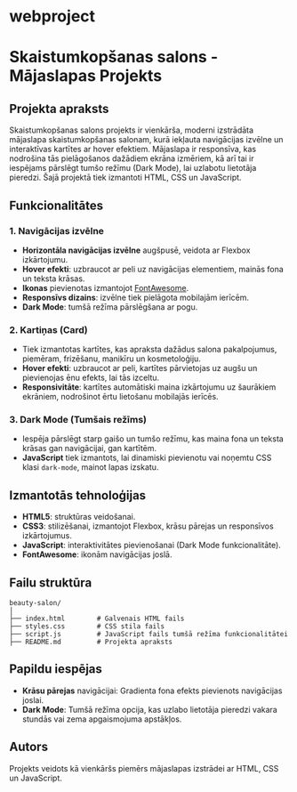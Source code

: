 # webproject

# Skaistumkopšanas salons - Mājaslapas Projekts

## Projekta apraksts

Skaistumkopšanas salons projekts ir vienkārša, moderni izstrādāta mājaslapa skaistumkopšanas salonam, kurā iekļauta navigācijas izvēlne un interaktīvas kartītes ar hover efektiem. Mājaslapa ir responsīva, kas nodrošina tās pielāgošanos dažādiem ekrāna izmēriem, kā arī tai ir iespējams pārslēgt tumšo režīmu (Dark Mode), lai uzlabotu lietotāja pieredzi. Šajā projektā tiek izmantoti HTML, CSS un JavaScript.

## Funkcionalitātes

### 1. Navigācijas izvēlne
- **Horizontāla navigācijas izvēlne** augšpusē, veidota ar Flexbox izkārtojumu.
- **Hover efekti**: uzbraucot ar peli uz navigācijas elementiem, mainās fona un teksta krāsas.
- **Ikonas** pievienotas izmantojot [FontAwesome](https://fontawesome.com/).
- **Responsīvs dizains**: izvēlne tiek pielāgota mobilajām ierīcēm.
- **Dark Mode**: tumšā režīma pārslēgšana ar pogu.

### 2. Kartiņas (Card)
- Tiek izmantotas kartītes, kas apraksta dažādus salona pakalpojumus, piemēram, frizēšanu, manikīru un kosmetoloģiju.
- **Hover efekti**: uzbraucot ar peli, kartītes pārvietojas uz augšu un pievienojas ēnu efekts, lai tās izceltu.
- **Responsivitāte**: kartītes automātiski maina izkārtojumu uz šaurākiem ekrāniem, nodrošinot ērtu lietošanu mobilajās ierīcēs.

### 3. Dark Mode (Tumšais režīms)
- Iespēja pārslēgt starp gaišo un tumšo režīmu, kas maina fona un teksta krāsas gan navigācijai, gan kartītēm.
- **JavaScript** tiek izmantots, lai dinamiski pievienotu vai noņemtu CSS klasi `dark-mode`, mainot lapas izskatu.

## Izmantotās tehnoloģijas
- **HTML5**: struktūras veidošanai.
- **CSS3**: stilizēšanai, izmantojot Flexbox, krāsu pārejas un responsīvos izkārtojumus.
- **JavaScript**: interaktivitātes pievienošanai (Dark Mode funkcionalitāte).
- **FontAwesome**: ikonām navigācijas joslā.

## Failu struktūra

```
beauty-salon/
│
├── index.html        # Galvenais HTML fails
├── styles.css        # CSS stila fails
├── script.js         # JavaScript fails tumšā režīma funkcionalitātei
├── README.md         # Projekta apraksts
```

## Papildu iespējas
- **Krāsu pārejas** navigācijai: Gradienta fona efekts pievienots navigācijas joslai.
- **Dark Mode**: Tumšā režīma opcija, kas uzlabo lietotāja pieredzi vakara stundās vai zema apgaismojuma apstākļos.

## Autors
Projekts veidots kā vienkāršs piemērs mājaslapas izstrādei ar HTML, CSS un JavaScript.

